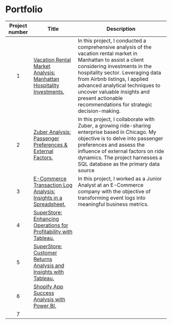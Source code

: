# Portfolio
| Project number | Title | Description |
| :-----------: | ----------- |----------- |
| 1 | [Vacation Rental Market Analysis: Manhattan Hospitality Investments.](https://github.com/SebastianRolin/Portfolio/tree/main/Vacation%20Rental%20Market%20Analysis) | In this project, I conducted a comprehensive analysis of the vacation rental market in Manhattan to assist a client considering investments in the hospitality sector. Leveraging data from Airbnb listings, I applied advanced analytical techniques to uncover valuable insights and present actionable recommendations for strategic decision-making. |
| 2 | [Zuber Analysis: Passenger Preferences & External Factors.](https://github.com/SebastianRolin/Portfolio/tree/main/Zuber%20Analysis) | In this project, I collaborate with Zuber, a growing ride-sharing enterprise based in Chicago. My objective is to delve into passenger preferences and assess the influence of external factors on ride dynamics. The project harnesses a SQL database as the primary data source |
| 3 | [E-Commerce Transaction Log Analysis: Insights in a Spreadsheet.](https://github.com/SebastianRolin/Portfolio/tree/main/E-Commerce%20Transaction%20Log%20Analysis) | In this project, I worked as a Junior Analyst at an E-Commerce company with the objective of transforming event logs into meaningful business metrics. |
| 4 | [SuperStore: Enhancing Operations for Profitability with Tableau.]() |  |
| 5 | [SuperStore: Customer Returns Analysis and Insights with Tableau.]() |  |
| 6 | [Shopify App Success Analysis with Power BI.]() |  |
| 7 | []() |  |
